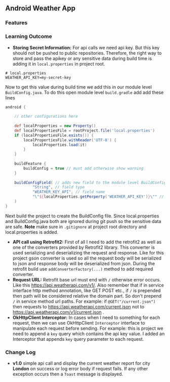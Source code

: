 ## Android Weather App

### Features

### Learning Outcome

- **Storing Secret Information:** For api calls we need api key. But this key should not be pushed to public repositories. Therefore, the right way to store and pass the apikey or any sensitive data during build time is adding it in `local.properties` in project root.
```properties
# local.properties
WEATHER_API_KEY=my-secret-key
```
Now to get this value during build time we add this in our module level `BuildConfig.java`. To do this open module level `build.gradle` add add these lines
```groovy
android {
    
    // other configurations here
    
    def localProperties = new Property()
    def localPropertiesFile = rootProject.file('local.properties')
    if (localPropertiesFile.exists()) {
        localPropertiesFile.withReader('UTF-8') {
            localProperties.load(it)
        }
    }
    
    buildFeature {
        buildConfig = true // must add otherwise show warning
    }
    
    buildConfigField( // adds new field to the module level BuildConfig.java
            "String", // field type
            "WEATHER_KEY_API", // field name
            "\"${localProperties.getPerperty('WEATHER_API_KEY')}\"" // field value, for string must add double quote
    )
}
```
Next build the project to create the BuildConfig file. Since local.properties and BuildConfig.java both are ignored during git push so the sensitive data are safe. 
**Note** make sure in `.gitignore` at project root directory and local.properties is added. 

- **API call using Retrofit2:** First of all I need to add the retrofit2 as well as one of the converters provided by Retrofit2 library. This converter is used serializing and deserializing the request and response. 
Like for this project gson converter is used so all the request body will be serialized to json and response body will be deserialized from json. During the retrofit build use `addConverterFactory(...)` method to add required converter.
- **Request URL:** Retrofit base url must end with `/` otherwise error occurs. Like this https://api.weatherapi.com/v1/. Also remember that if in service interface http method annotation, like GET POST etc., if `/` is prepended then
path will be considered relative the domain part. So don't prepend `/` in service method url paths. For example: if `@GET("/current.json")` then requests to https://api.weatherapi.com/current.json not to https://api.weatherapi.com/v1/current.json .
- **OkHttpClient Interceptor:** In cases when I need to something for each request, then we can use OkHttpClient `Interceptor` interface to manipulate each request before sending. For example: this is project we need to append a `key` query which
contains the api key value. I added an Interceptor that appends `key` query parameter to each request. 

### Change Log

- **v1.0**
 simple api call and display the current weather report for city **London** on success or log error body if request fails. 
 If any other exception occurs then a `Toast` message is displayed.